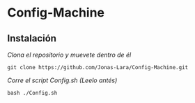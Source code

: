 # Config-Machine

## Instalación 

_Clona el repositorio y muevete dentro de él_

```
git clone https://github.com/Jonas-Lara/Config-Machine.git
```

_Corre el script Config.sh (Leelo antés)_

```
bash ./Config.sh
```

